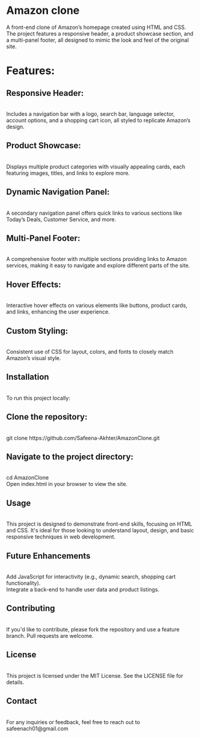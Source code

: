 <h1>Amazon clone</h1>
A front-end clone of Amazon’s homepage created using HTML and CSS. The project features a responsive header, a product showcase section, and a multi-panel footer, all designed to mimic the 
look and feel of the original site.
<br>
<h1>Features:</h1>
<h2>Responsive Header:</h2>
<br>
Includes a navigation bar with a logo, search bar, language selector, account options, and a shopping cart icon, all styled to replicate Amazon’s design.
<br>
<h2>Product Showcase: </h2>
<br>
Displays multiple product categories with visually appealing cards, each featuring images, titles, and links to explore more.
<br>
<h2>Dynamic Navigation Panel:</h2>
<br>
A secondary navigation panel offers quick links to various sections like Today’s Deals, Customer Service, and more.
<br>
<h2>Multi-Panel Footer:</h2>
<br>
A comprehensive footer with multiple sections providing links to Amazon services, making it easy to navigate and explore different parts of the site.
<br>
<h2>Hover Effects: </h2>
<br>
Interactive hover effects on various elements like buttons, product cards, and links, enhancing the user experience.
<br>
<h2>Custom Styling:</h2>
<br>
Consistent use of CSS for layout, colors, and fonts to closely match Amazon’s visual style.
<br>
<h2>Installation</h2>
<br>
To run this project locally:
<br>
<h2>Clone the repository:</h2>
<br>
git clone https://github.com/Safeena-Akhter/AmazonClone.git
<br>
<h2>Navigate to the project directory:</h2>
<br>
cd AmazonClone
<br>
Open index.html in your browser to view the site.
<br>
<h2>Usage</h2>
<br>
This project is designed to demonstrate front-end skills, focusing on HTML and CSS. It's ideal for those looking to understand layout, design, and basic responsive techniques in web development.
<br>
<h2>Future Enhancements</h2>
<br>
Add JavaScript for interactivity (e.g., dynamic search, shopping cart functionality).
<br>
Integrate a back-end to handle user data and product listings.
<br>
<h2>Contributing</h2>
<br>
If you'd like to contribute, please fork the repository and use a feature branch. Pull requests are welcome.
<br>

<h2>License</h2>
<br>
This project is licensed under the MIT License. See the LICENSE file for details.
<br>
<h2>Contact</h2>
<br>
For any inquiries or feedback, feel free to reach out to safeenach01@gmail.com
<br>
